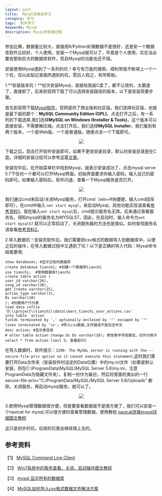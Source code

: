 ```yaml
---
layout: post
title:  Mysql安装及学习
category: 学习
tags:  软件学习        
keywords: Mysql 
description: Mysql的安装过程
---
```

参加比赛，数据量比较大，直接用R/Python处理数据不是很好，还是安一个数据库软件比较好，个人使用，安装一个Mysql就可以了，毕竟是个人使用，实在没必要安那些巨大的数据库软件，而且Mysql的功能也还不错。

安装使用Mysql遇到了一系列的坑！幸亏有万能的搜索，顺利带我不断填上一个一个坑，仅以此贴记录我所遇到的坑，愿后人观之，有所帮助。

1.**安装版本坑！**初次安装Mysql，直接给我装C盘了，都不让改的，太霸道了，直接卸了，后来到官网下载了可以选择安装路径的版本，以下是安装简要步骤。

首先到官网下载[Mysql软件](http://www.mysql.com/downloads/)，官网提供了商业版和社区版，我们选择社区版，也就是最下面的那个：**MySQL Community Edition (GPL)**。点击打开之后，有一系列的下载选择,我们选择**MySQL on Windows (Installer & Tools)**，这个版本可以直接安装，不需要解压缩。点击打开后，我们选择**MySQL Installer**，我们看到有两个版本，一个是Web版，一个是普通版，随便点击一个下载即可。

<div align="center"><img src="http://7xo51k.com1.z0.glb.clouddn.com/Mysql360%E6%88%AA%E5%9B%BE20160317141415155.jpg-wx"  ></div>

下载之后，双击打开软件安装即可，如果不更改安装目录，默认的安装目录是在C盘。详细的安装过程可以参考这篇[文章](http://jingyan.baidu.com/article/e6c8503c06f9cee54e1a187c.html)。

安装完毕后，在开始菜单栏中找到Mysql，就表示安装成功了，点击mysql serve 5.7下任何一个都可以打开Mysql界面。初始界面要求你输入密码，输入自己的密码即可。如果输入密码后，软件闪退，查看一下Mysql服务是否打开。

<div align="center"><img src="http://7xo51k.com1.z0.glb.clouddn.com/Mysqlmysql2.jpg-wx" ></div>

我们通过cmd来启动/关闭Mysql服务，打开cmd（win+R快捷键，输入cmd回车即可），在cmd中输入 `net start mysql`，来启动Mysql。其他功能实现请查看[参考资料1](http://blog.sina.com.cn/s/blog_92d6b8be0100wee2.html)。我在输入`net start mysql`后，cmd提示服务名无效。后来通过查看服务名，得知mysql的服务名为MYSQL57，因此，在启动时，输入命令为`net start mysql57` 就可以正常启动了，关闭服务器的方法也是类似。如何查找服务名请查看[参考资料2](http://www.jb51.net/os/windows/305941.html)。

2.导入数据坑！安装完软件后，我们需要把csv格式的数据导入到数据库中，以便之后的操作，在导入数据过程中又遇到了坑！以下是正确的导入代码：Mysql命令结尾要填;

    show databases; #显示已有的数据库
    create database tianchi; #创建一个数据库tianchi
    use tianchi;  #使用数据库tianchi
    create table action (
    user_id varchar(36),
    song_id varchar(36),
    gmt_create varchar(15),
    action_type varchar(3),
    Ds varchar(10)
    ); #创建用户行为表
    load data infile 'D:\\project\\tianchi\\data\\mars_tianchi_user_actions.csv' 
    into table `action` 
    fields terminated by ',' optionally enclosed by '"' escaped by '"' 
    lines terminated by '\n'; #导入csv数据,文件路径不能包含中文
    desc action; #显示表信息
    # alter table action change Ds Ds varchar(10); 修改表中字段属性，仅作为例子
    select * from action limit 5; 查看前5行

在导入数据时，软件提示：`1290- The MySQL server is running with the --secure-file-priv option so it cannot execute this statement`,这时我们需要打开Data文件夹（安装软件时设定的Data位置）中的my.ini文件（如果是默认安装，则在C:\ProgramData\MySQL\MySQL Server 5.6\my.ini，注意ProgramData为隐藏文件夹），复制一份作为备份，然后将里面的类似的一行 secure-file-priv="C:/ProgramData/MySQL/MySQL Server 5.6/Uploads" 删除。关闭服务，再启动mysql服务，就可以了。

<div align="center"><img src="http://7xo51k.com1.z0.glb.clouddn.com/Mysqlmysql3.jpg-wx" ></div>

3.使用Mysql管理数据很方便，但是要查看数据就不是很方便了，我们可以安装一个navicat for mysql,可以很方便的查看管理数据。使用教程 [navicat连接mysql详细图文教程](http://www.jb51.net/softjc/290292.html)

这只是初步的坑，后续的坑我会继续填上去的。

## 参考资料

【1】 [MySQL Command Line Client](http://blog.sina.com.cn/s/blog_92d6b8be0100wee2.html)

【2】 [Win7系统中的服务查看、关闭、启动操作图文教程](http://www.jb51.net/os/windows/305941.html)

【3】 [mysql 显示所有的数据库](http://blog.hehehehehe.cn/a/1854.htm)

【4】 [MySQL如何导入csv格式数据文件解决方案](http://www.jb51.net/article/32074.htm)